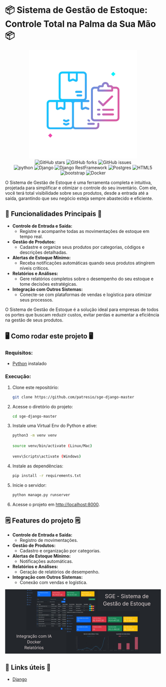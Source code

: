# 📦 Sistema de Gestão de Estoque: Controle Total na Palma da Sua Mão 📦

<div align="center">
<img src="https://github.com/patresio/sge-django-master/raw/master/.gitassets/capa.png" width="350" />

<div data-badges>
    <img src="https://img.shields.io/github/stars/patresio/sge-django-master?style=for-the-badge" alt="GitHub stars" />
    <img src="https://img.shields.io/github/forks/patresio/sge-django-master?style=for-the-badge" alt="GitHub forks" />
    <img src="https://img.shields.io/github/issues/patresio/sge-django-master?style=for-the-badge" alt="GitHub issues" />
</div>

<div data-badges>
    <img src="https://img.shields.io/badge/Python-14354C?style=for-the-badge&logo=python&logoColor=white" alt="python" />
    <img src="https://img.shields.io/badge/Django-092E20?style=for-the-badge&logo=django&logoColor=white" alt="Django" />
    <img src="https://img.shields.io/badge/DJANGO-REST-ff1709?style=for-the-badge&logo=django&logoColor=white&color=ff1709&labelColor=gray" alt="Django RestFramework" />
    <img src="https://img.shields.io/badge/postgres-%23316192.svg?style=for-the-badge&logo=postgresql&logoColor=white" alt="Postgres" />
    <img src="https://img.shields.io/badge/html5-%23E34F26.svg?style=for-the-badge&logo=html5&logoColor=white" alt="HTML5" />
    <img src="https://img.shields.io/badge/Bootstrap-563D7C?style=for-the-badge&logo=bootstrap&logoColor=white" alt="bootstrap" />
    <img src="https://img.shields.io/badge/docker-%230db7ed.svg?style=for-the-badge&logo=docker&logoColor=white" alt="Docker" />
</div>
</div>

O Sistema de Gestão de Estoque é uma ferramenta completa e intuitiva, projetada para simplificar e otimizar o controle do seu inventário. Com ele, você terá total visibilidade sobre seus produtos, desde a entrada até a saída, garantindo que seu negócio esteja sempre abastecido e eficiente.

## 🚀 Funcionalidades Principais 🚀

* **Controle de Entrada e Saída:**
    * Registre e acompanhe todas as movimentações de estoque em tempo real.
* **Gestão de Produtos:**
    * Cadastre e organize seus produtos por categorias, códigos e descrições detalhadas.
* **Alertas de Estoque Mínimo:**
    * Receba notificações automáticas quando seus produtos atingirem níveis críticos.
* **Relatórios e Análises:**
    * Gere relatórios completos sobre o desempenho do seu estoque e tome decisões estratégicas.
* **Integração com Outros Sistemas:**
    * Conecte-se com plataformas de vendas e logística para otimizar seus processos.

O Sistema de Gestão de Estoque é a solução ideal para empresas de todos os portes que buscam reduzir custos, evitar perdas e aumentar a eficiência na gestão de seus produtos.

## 🖥️ Como rodar este projeto 🖥️

### Requisitos:

- [Python](https://python.org) instalado

### Execução:

1. Clone este repositório:

   ```sh
   git clone https://github.com/patresio/sge-django-master
   ```

2. Acesse o diretório do projeto:

   ```sh
   cd sge-django-master
   ```

3. Instale uma Virtual Env do Python e ative:

   ```sh
   python3 -m venv venv

   source venv/bin/activate (Linux/Mac)

   venv\Scripts\activate (Windows)
   ```

4. Instale as dependências:

   ```sh
   pip install -r requirements.txt
   ```

5. Inicie o servidor:

   ```sh
   python manage.py runserver
   ```

6. Acesse o projeto em [http://localhost:8000](http://localhost:8000).

## 🗒️ Features do projeto 🗒️

* **Controle de Entrada e Saída:**
    * Registro de movimentações.
* **Gestão de Produtos:**
    * Cadastro e organização por categorias.
* **Alertas de Estoque Mínimo:**
    * Notificações automáticas.
* **Relatórios e Análises:**
    * Geração de relatórios de desempenho.
* **Integração com Outros Sistemas:**
    * Conexão com vendas e logística.

![](https://github.com/patresio/sge-django-master/raw/master/.gitassets/2.jpg)

## 💎 Links úteis 💎

- [Django](https://docs.djangoproject.com/en/4.2/)